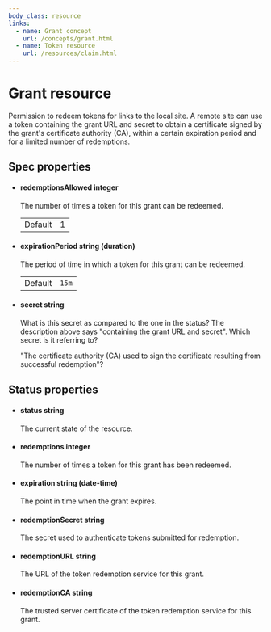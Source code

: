 ```yaml
---
body_class: resource
links:
  - name: Grant concept
    url: /concepts/grant.html
  - name: Token resource
    url: /resources/claim.html
---
```


# Grant resource

<section>

Permission to redeem tokens for links to the local site.  A
remote site can use a token containing the grant URL and
secret to obtain a certificate signed by the grant's
certificate authority (CA), within a certain expiration
period and for a limited number of redemptions.

</section>

<section>

## Spec properties

- <h4 id="redemptionsallowed">redemptionsAllowed <span class="property-info">integer</span></h4>

  The number of times a token for this grant can be
  redeemed.

  | | |
  |-|-|
  | Default | 1 |
  

- <h4 id="expirationperiod">expirationPeriod <span class="property-info">string (duration)</span></h4>

  The period of time in which a token for this grant can
  be redeemed.

  | | |
  |-|-|
  | Default | `15m` |
  

- <h4 id="secret">secret <span class="property-info">string</span></h4>

  

  What is this secret as compared to the one in the
  status?  The description above says "containing the
  grant URL and secret".  Which secret is it referring to?
  
  "The certificate authority (CA) used to sign the
  certificate resulting from successful redemption"?

</section>

<section>

## Status properties

- <h4 id="status">status <span class="property-info">string</span></h4>

  The current state of the resource.

  

- <h4 id="redemptions">redemptions <span class="property-info">integer</span></h4>

  The number of times a token for this grant has been
  redeemed.

  

- <h4 id="expiration">expiration <span class="property-info">string (date-time)</span></h4>

  The point in time when the grant expires.

  

- <h4 id="redemptionsecret">redemptionSecret <span class="property-info">string</span></h4>

  The secret used to authenticate tokens submitted for
  redemption.

  

- <h4 id="redemptionurl">redemptionURL <span class="property-info">string</span></h4>

  The URL of the token redemption service for this grant.

  

- <h4 id="redemptionca">redemptionCA <span class="property-info">string</span></h4>

  The trusted server certificate of the token redemption
  service for this grant.

  

</section>
